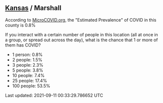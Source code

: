 
## [Kansas](/united-states/kansas) / Marshall

According to [MicroCOVID.org](http://microcovid.org),
the "Estimated Prevalence" of COVID in this county is 0.8%

If you interact with a certain number of people in this location
(all at once in a group, or spread out across the day), what is the chance that
1 or more of them has COVID?

- 1 person: 0.8%
- 2 people: 1.5%
- 3 people: 2.3%
- 5 people: 3.8%
- 10 people: 7.4%
- 25 people: 17.4%
- 100 people: 53.5%

Last updated: 2021-09-11 00:33:29.786652 UTC
